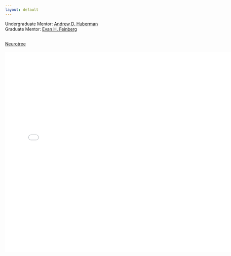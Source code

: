 ```yaml
---
layout: default
---
```


Undergraduate Mentor: [Andrew D. Huberman](https://hubermanlab.com/)<br>
Graduate Mentor: [Evan H. Feinberg](http://www.evanfeinberglab.com/who-we-are)<br><br>

<div id="webaddress">
<a href="{{ site.github.neurotree_url }}"><i class="fas fa-solid fa-code-branch"></i> Neurotree</a>
</div>
<br>

<embed src="{{ site.github.neurotree_url }}" style="width:750px; height: 650px;">
